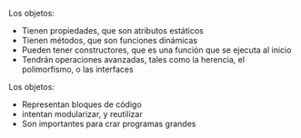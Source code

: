 Los objetos:

- Tienen propiedades, que son atributos estáticos
- Tienen métodos, que son funciones dinámicas
- Pueden tener constructores, que es una función que se ejecuta al inicio
- Tendrán operaciones avanzadas, tales como la herencia, el polimorfismo, o las interfaces

Los objetos:

- Representan bloques de código
- intentan modularizar, y reutilizar
- Son importantes para crar programas grandes
